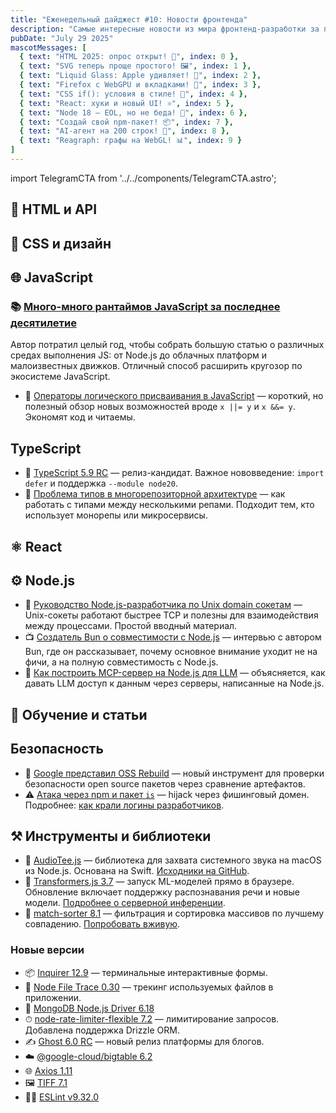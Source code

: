 ```yaml
---
title: "Еженедельный дайджест #10: Новости фронтенда"
description: "Самые интересные новости из мира фронтенд-разработки за последнюю неделю"
pubDate: "July 29 2025"
mascotMessages: [
  { text: "HTML 2025: опрос открыт! 📝", index: 0 },
  { text: "SVG теперь проще простого! 🖼️", index: 1 },
  { text: "Liquid Glass: Apple удивляет! 🍏", index: 2 },
  { text: "Firefox с WebGPU и вкладками! 🦊", index: 3 },
  { text: "CSS if(): условия в стиле! 🧩", index: 4 },
  { text: "React: хуки и новый UI! ⚛️", index: 5 },
  { text: "Node 18 — EOL, но не беда! 🐧", index: 6 },
  { text: "Создай свой npm-пакет! 📦", index: 7 },
  { text: "AI-агент на 200 строк! 🤖", index: 8 },
  { text: "Reagraph: графы на WebGL! 📊", index: 9 }
]
---
```


import TelegramCTA from '../../components/TelegramCTA.astro';

## 🧪 HTML и API

## 🎨 CSS и дизайн

<TelegramCTA/>

## 🌐 JavaScript
### 📚 [Много-много рантаймов JavaScript за последнее десятилетие](https://nodeweekly.com/link/172334/web)
Автор потратил целый год, чтобы собрать большую статью о различных средах выполнения JS: от Node.js до облачных платформ и малоизвестных движков. Отличный способ расширить кругозор по экосистеме JavaScript.

- 📄 [Операторы логического присваивания в JavaScript](https://nodeweekly.com/link/172344/web) — короткий, но полезный обзор новых возможностей вроде `x ||= y` и `x &&= y`. Экономят код и читаемы.

## TypeScript
- 🧪 [TypeScript 5.9 RC](https://nodeweekly.com/link/172335/web) — релиз-кандидат. Важное нововведение: `import defer` и поддержка `--module node20`.
- 📄 [Проблема типов в многорепозиторной архитектуре](https://nodeweekly.com/link/172343/web) — как работать с типами между несколькими репами. Подходит тем, кто использует монорепы или микросервисы.


## ⚛️ React


## ⚙️ Node.js
- 📄 [Руководство Node.js-разработчика по Unix domain сокетам](https://nodeweekly.com/link/172339/web) — Unix-сокеты работают быстрее TCP и полезны для взаимодействия между процессами. Простой вводный материал.
- 📺 [Создатель Bun о совместимости с Node.js](https://nodeweekly.com/link/172340/web) — интервью с автором Bun, где он рассказывает, почему основное внимание уходит не на фичи, а на полную совместимость с Node.js.
- 📄 [Как построить MCP-сервер на Node.js для LLM](https://nodeweekly.com/link/172342/web) — объясняется, как давать LLM доступ к данным через серверы, написанные на Node.js.

## 🧠 Обучение и статьи

## Безопасность
- 🔐 [Google представил OSS Rebuild](https://nodeweekly.com/link/172336/web) — новый инструмент для проверки безопасности open source пакетов через сравнение артефактов.
- ⚠️ [Атака через npm и пакет `is`](https://nodeweekly.com/link/172337/web) — hijack через фишинговый домен. Подробнее: [как крали логины разработчиков](https://nodeweekly.com/link/172338/web).

## ⚒️ Инструменты и библиотеки
- 🧪 [AudioTee.js](https://nodeweekly.com/link/172345/web) — библиотека для захвата системного звука на macOS из Node.js. Основана на Swift. [Исходники на GitHub](https://nodeweekly.com/link/172346/web).
- 🤖 [Transformers.js 3.7](https://nodeweekly.com/link/172347/web) — запуск ML-моделей прямо в браузере. Обновление включает поддержку распознавания речи и новые модели. [Подробнее о серверной инференции](https://nodeweekly.com/link/172348/web).
- 🧩 [match-sorter 8.1](https://nodeweekly.com/link/172350/web) — фильтрация и сортировка массивов по лучшему совпадению. [Попробовать вживую](https://nodeweekly.com/link/172351/web).

### Новые версии
- 📦 [Inquirer 12.9](https://nodeweekly.com/link/172352/web) — терминальные интерактивные формы.
- 🧵 [Node File Trace 0.30](https://nodeweekly.com/link/172353/web) — трекинг используемых файлов в приложении.
- 🧩 [MongoDB Node.js Driver 6.18](https://nodeweekly.com/link/172354/web)
- ⏱ [node-rate-limiter-flexible 7.2](https://nodeweekly.com/link/172355/web) — лимитирование запросов. Добавлена поддержка Drizzle ORM.
- ✍️ [Ghost 6.0 RC](https://nodeweekly.com/link/172357/web) — новый релиз платформы для блогов.
- ☁️ [@google-cloud/bigtable 6.2](https://nodeweekly.com/link/172358/web)
- 🌐 [Axios 1.11](https://nodeweekly.com/link/172359/web)
- 🖼 [TIFF 7.1](https://nodeweekly.com/link/172360/web)
- 👮‍♂️ [ESLint v9.32.0](https://nodeweekly.com/link/172361/web)
